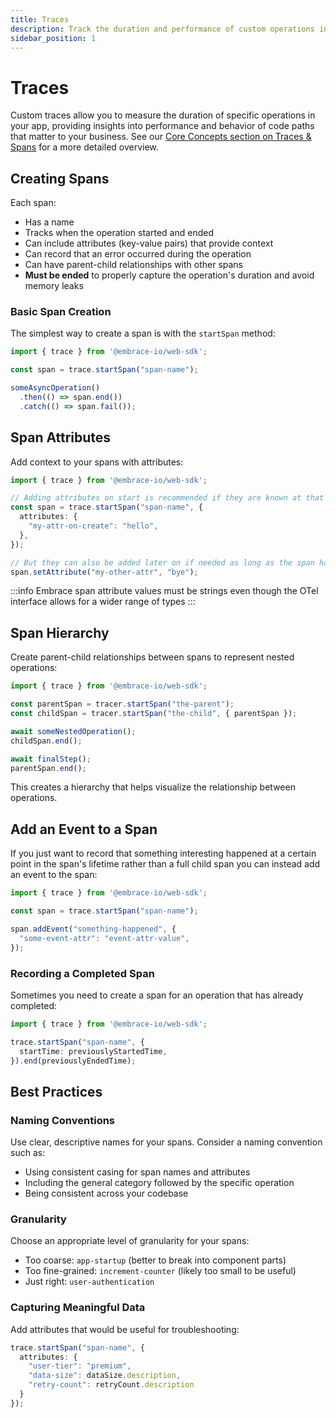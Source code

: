 ```yaml
---
title: Traces
description: Track the duration and performance of custom operations in your web app
sidebar_position: 1
---
```


# Traces

Custom traces allow you to measure the duration of specific operations in your app, providing insights into performance
and behavior of code paths that matter to your business. See our
[Core Concepts section on Traces & Spans](/web/core-concepts/traces-spans.md) for a more detailed overview.

## Creating Spans

Each span:

- Has a name
- Tracks when the operation started and ended
- Can include attributes (key-value pairs) that provide context
- Can record that an error occurred during the operation
- Can have parent-child relationships with other spans
- **Must be ended** to properly capture the operation's duration and avoid memory leaks

### Basic Span Creation

The simplest way to create a span is with the `startSpan` method:

```typescript
import { trace } from '@embrace-io/web-sdk';

const span = trace.startSpan("span-name");

someAsyncOperation()
  .then(() => span.end())
  .catch(() => span.fail());
```

## Span Attributes

Add context to your spans with attributes:

```typescript
import { trace } from '@embrace-io/web-sdk';

// Adding attributes on start is recommended if they are known at that point
const span = trace.startSpan("span-name", {
  attributes: {
    "my-attr-on-create": "hello",
  },
});

// But they can also be added later on if needed as long as the span hasn't been ended
span.setAttribute("my-other-attr", "bye");
```

:::info
Embrace span attribute values must be strings even though the OTel interface allows for a wider range of types
:::

## Span Hierarchy

Create parent-child relationships between spans to represent nested operations:

```typescript
import { trace } from '@embrace-io/web-sdk';

const parentSpan = tracer.startSpan("the-parent");
const childSpan = tracer.startSpan("the-child", { parentSpan });

await someNestedOperation();
childSpan.end();

await finalStep();
parentSpan.end();
```

This creates a hierarchy that helps visualize the relationship between operations.

## Add an Event to a Span

If you just want to record that something interesting happened at a certain point in the span's lifetime rather than
a full child span you can instead add an event to the span:

```typescript
import { trace } from '@embrace-io/web-sdk';

const span = trace.startSpan("span-name");

span.addEvent("something-happened", {
  "some-event-attr": "event-attr-value",
});
```

### Recording a Completed Span

Sometimes you need to create a span for an operation that has already completed:

```typescript
import { trace } from '@embrace-io/web-sdk';

trace.startSpan("span-name", {
  startTime: previouslyStartedTime,
}).end(previouslyEndedTime);
```

## Best Practices

### Naming Conventions

Use clear, descriptive names for your spans. Consider a naming convention such as:

- Using consistent casing for span names and attributes
- Including the general category followed by the specific operation
- Being consistent across your codebase

### Granularity

Choose an appropriate level of granularity for your spans:

- Too coarse: `app-startup` (better to break into component parts)
- Too fine-grained: `increment-counter` (likely too small to be useful)
- Just right: `user-authentication`

### Capturing Meaningful Data

Add attributes that would be useful for troubleshooting:

```typescript
trace.startSpan("span-name", {
  attributes: {
    "user-tier": "premium",
    "data-size": dataSize.description,
    "retry-count": retryCount.description
  }
});
```
